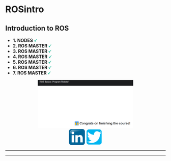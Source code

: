 # ROSintro
## Introduction to ROS
<ul>
  <li>
	<strong>1. NODES </strong> <img src="res/img/check.png" width="10">
  </li>
  <li>
	<strong>2. ROS MASTER </strong> <img src="res/img/check.png" width="10">
  </li>
  <li>
	<strong>3. ROS MASTER </strong> <img src="res/img/check.png" width="10">
  </li>
  <li>
	<strong>4. ROS MASTER </strong> <img src="res/img/check.png" width="10">
  </li>
  <li>
	<strong>5. ROS MASTER </strong> <img src="res/img/check.png" width="10">
  </li>
  <li>
	<strong>6. ROS MASTER </strong> <img src="res/img/check.png" width="10">
  </li>
  <li>
	<strong>7. ROS MASTER </strong> <img src="res/img/check.png" width="10">
  </li>
</ul>
<div align="center">
  <img src="res/img/done.png" width="300">
  <br>
  <a href="https://co.linkedin.com/in/hugo-celedon"><img src="res/img/linkedin.png" width="50"></a>
  <a href="https://twitter.com/hugocele"><img src="res/img/twitter.png" width="50"></a>
</div>
<hr><hr>
